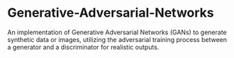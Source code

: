 # Generative-Adversarial-Networks
An implementation of Generative Adversarial Networks (GANs) to generate synthetic data or images, utilizing the adversarial training process between a generator and a discriminator for realistic outputs.

